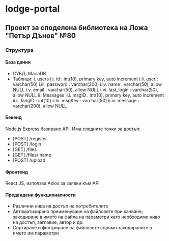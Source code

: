 # lodge-portal

## Проект за споделена библиотека на Ложа "Петър Дънов" №80

### Структура

#### База данни

* СУБД: MariaDB
* Таблици:
    i. users
    i.i.    id          : int(10), primary key, auto increment
    i.ii.    user        : varchar(50)
    i.iii.    password    : varchar(200)
    i.iv.    name        : varchar(50), allow NULL
    i.v.    email       : varchar(50), allow NULL
    i.vi.    last_login  : varchar(50), allow NULL
    ii. Messages
    ii.i.    msgID       : int(10), primary key, auto increment
    ii.ii.    langID      : int(10)
    ii.iii.    msgKey      : varchar(50)
    ii.iv.    message     : varchar(200), allow NULL

#### Бекенд

Node.js Express базирано API. Има следните точки за достъп:

* [POST] /register
* [POST] /login
* [GET] /files
* [GET] /files/:name
* [POST] /upload

#### Фронтенд

React.JS, използва Axios за заявки към API


#### Предвидени функционалности

* Различни нива на достъп на потребителите
* Автоматизирано преименуване на файловете при качване; закодиране в името на файла на параметри като необходимо ниво на достъп, заглавие, автор и др. 
* Сортиране и филтриране на файловете спрямо закодираните в името им параметри
